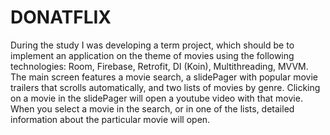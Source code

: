 # DONATFLIX

During the study I was developing a term project, which should be to implement an application on the theme of movies using the following technologies: Room, Firebase, Retrofit, DI (Koin), Multithreading, MVVM. The main screen features a movie search, a slidePager with popular movie trailers that scrolls automatically, and two lists of movies by genre. Clicking on a movie in the slidePager will open a youtube video with that movie. When you select a movie in the search, or in one of the lists, detailed information about the particular movie will open.
